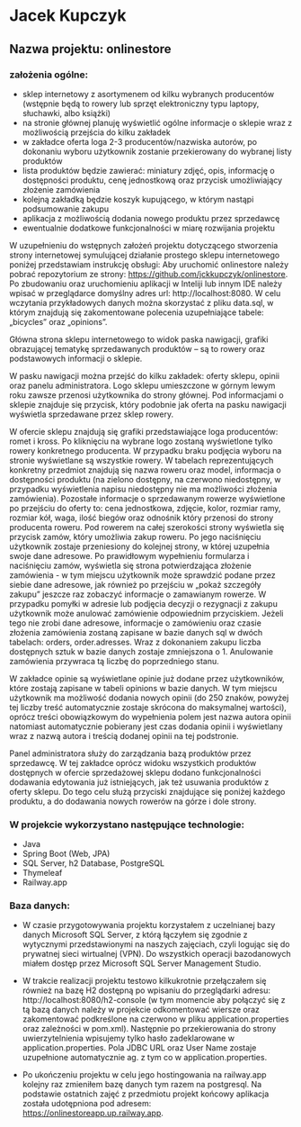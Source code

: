 # Jacek Kupczyk
## Nazwa projektu: onlinestore

### założenia ogólne:
* sklep internetowy z asortymenem od kilku wybranych producentów (wstępnie będą to rowery lub sprzęt elektroniczny typu laptopy, słuchawki, albo książki)
* na stronie głównej planuję wyświetlić ogólne informacje o sklepie wraz z możliwością przejścia do kilku zakładek
* w zakładce oferta loga 2-3 producentów/nazwiska autorów, po dokonaniu wyboru użytkownik zostanie przekierowany do wybranej listy produktów
* lista produktów będzie zawierać: miniatury zdjęć, opis, informację o dostępności produktu, cenę jednostkową oraz przycisk umożliwiający złożenie zamówienia
* kolejną zakładką będzie koszyk kupującego, w którym nastąpi podsumowanie zakupu
* aplikacja z możliwością dodania nowego produktu przez sprzedawcę
* ewentualnie dodatkowe funkcjonalności w miarę rozwijania projektu

W uzupełnieniu do wstępnych założeń projektu dotyczącego  stworzenia strony internetowej symulującej działanie prostego sklepu internetowego poniżej przedstawiam instrukcję obsługi:
Aby uruchomić onlinestore należy pobrać repozytorium ze strony: https://github.com/jckkupczyk/onlinestore. Po zbudowaniu oraz uruchomieniu aplikacji w Inteliji lub innym IDE należy wpisać w przeglądarce domyślny adres url: http://localhost:8080. W celu wczytania przykładowych danych można skorzystać z pliku data.sql, w którym znajdują się zakomentowane polecenia uzupełniające tabele: „bicycles” oraz „opinions”. 

Główna strona sklepu internetowego to widok paska nawigacji, grafiki obrazującej tematykę sprzedawanych produktów – są to rowery oraz podstawowych informacji o sklepie. 

W pasku nawigacji można przejść do kilku zakładek: oferty sklepu, opinii oraz panelu administratora. Logo sklepu umieszczone w górnym lewym roku zawsze przenosi użytkownika do strony głównej. Pod informacjami o sklepie znajduje się przycisk, który podobnie jak oferta na pasku nawigacji wyświetla sprzedawane przez sklep rowery.

W ofercie sklepu znajdują się grafiki przedstawiające loga producentów: romet i kross. Po kliknięciu na wybrane logo zostaną wyświetlone tylko rowery konkretnego producenta. W przypadku braku podjęcia wyboru na stronie wyświetlane są wszystkie rowery. W tabelach reprezentujących konkretny przedmiot znajdują się nazwa roweru oraz model, informacja o dostępności produktu (na zielono dostępny, na czerwono niedostępny, w przypadku wyświetlenia napisu niedostępny nie ma możliwości złożenia zamówienia). Pozostałe informacje o sprzedawanym rowerze wyświetlone po przejściu do oferty to: cena jednostkowa, zdjęcie, kolor, rozmiar ramy, rozmiar kół, waga, ilość biegów oraz odnośnik który przenosi do strony producenta roweru. Pod rowerem na całej szerokości strony wyświetla się przycisk zamów, który umożliwia zakup roweru. Po jego naciśnięciu użytkownik zostaje przeniesiony do kolejnej strony, w której uzupełnia swoje dane adresowe. Po prawidłowym wypełnieniu formularza i naciśnięciu zamów, wyświetla się strona potwierdzająca złożenie zamówienia - w tym miejscu użytkownik może sprawdzić podane przez siebie dane adresowe, jak również po przejściu w „pokaż szczegóły zakupu” jeszcze raz zobaczyć informacje o zamawianym rowerze. W przypadku pomyłki w adresie lub podjęcia decyzji o rezygnacji z zakupu użytkownik może anulować zamówienie odpowiednim przyciskiem. Jeżeli tego nie zrobi dane adresowe, informacje o zamówieniu oraz czasie złożenia zamówienia zostaną zapisane w bazie danych sql w dwóch tabelach: orders, order.adresses. Wraz z dokonaniem zakupu liczba dostępnych sztuk w bazie danych zostaje zmniejszona o 1. Anulowanie zamówienia przywraca tą liczbę do poprzedniego stanu.

W zakładce opinie są wyświetlane opinie już dodane przez użytkowników, które zostają zapisane w tabeli opinions w bazie danych. W tym miejscu użytkownik ma możliwość dodania nowych opinii (do 250 znaków, powyżej tej liczby treść automatycznie zostaje skrócona do maksymalnej wartości), oprócz treści obowiązkowym do wypełnienia polem jest nazwa autora opinii natomiast automatycznie pobierany jest czas dodania opinii i wyświetlany wraz z nazwą autora i treścią dodanej opinii na tej podstronie.

Panel administratora służy do zarządzania bazą produktów przez sprzedawcę. W tej zakładce oprócz widoku wszystkich produktów dostępnych w ofercie sprzedażowej sklepu dodano funkcjonalności dodawania edytowania już istniejących, jak też usuwania produktów z oferty sklepu. Do tego celu służą przyciski znajdujące się poniżej każdego produktu, a do dodawania nowych rowerów na górze i dole strony.

### W projekcie wykorzystano następujące technologie:
* Java
* Spring Boot (Web, JPA)
* SQL Server, h2 Database, PostgreSQL
* Thymeleaf
* Railway.app

### Baza danych:
* W czasie przygotowywania projektu korzystałem z uczelnianej bazy danych Microsoft SQL Server, z którą łączyłem się zgodnie z wytycznymi przedstawionymi na naszych zajęciach, czyli logując się do prywatnej sieci wirtualnej (VPN). Do wszystkich operacji bazodanowych miałem dostęp przez Microsoft SQL Server Management Studio.

* W trakcie realizacji projektu testowo kilkukrotnie przełączałem się również na bazę H2 dostępną po wpisaniu do przeglądarki adresu: http://localhost:8080/h2-console (w tym momencie aby połączyć się z tą bazą danych należy w projekcie odkomentować wiersze oraz zakomentować podkreślone na czerwono w pliku application.properties oraz zależności w pom.xml). Następnie po przekierowania do strony uwierzytelnienia wpisujemy tylko hasło zadeklarowane w application.properties. Pola JDBC URL oraz User Name zostaje uzupełnione automatycznie ag. z tym co w application.properties.

* Po ukończeniu projektu w celu jego hostingowania na railway.app kolejny raz zmieniłem bazę danych tym razem na postgresql. Na podstawie ostatnich zajęć z przedmiotu projekt końcowy aplikacja została udotępniona pod adresem: https://onlinestoreapp.up.railway.app. 

